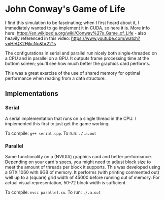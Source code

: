 # John Conway's Game of Life
I find this simulation to be fascinating; when I first heard about it, I immediately wanted to go implement it in CUDA, so here it is. More info here: https://en.wikipedia.org/wiki/Conway%27s_Game_of_Life - also heavily referenced in this video: https://www.youtube.com/watch?v=HeQX2HjkcNo&t=221s

The configurations in serial and parallel run nicely both single-threaded on a CPU and in parallel on a GPU. It outputs frame processing time at the bottom screen; you'll see how much better the graphics card performs.

This was a great exercise of the use of shared memory for optimal performance when reading from a data structure.

## Implementations
### Serial
A serial implementation that runs on a single thread in the CPU. I implemented this first to just get the game working.

To compile: `g++ serial.cpp`. To run: `./.a.out`

### Parallel
Same functionality on a (NVIDIA) graphics card and better performance. Depending on your card's specs, you might need to adjust block size to meet the amount of threads per block it supports. This was developed using a GTX 1060 with 6GB of memory. It performs (with printing commented out) well up to a (square) grid width of 45000 before running out of memory. For actual visual representation, 50-72 block width is sufficient.

To compile: `nvcc parallel.cu`. To run: `./.a.out`
